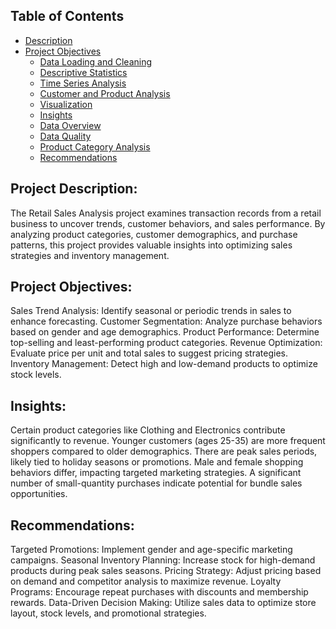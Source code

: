## Table of Contents
- [Description](#description)
- [Project Objectives](#project-objectives)
  - [Data Loading and Cleaning](#data-loading-and-cleaning)
  - [Descriptive Statistics](#descriptive-statistics)
  - [Time Series Analysis](#time-series-analysis)
  - [Customer and Product Analysis](#customer-and-product-analysis)
  - [Visualization](#visualization)
  - [Insights](#insights)
  - [Data Overview](#data-overview)
  - [Data Quality](#data-quality)
  - [Product Category Analysis](#product-category-analysis)
  -   [Recommendations](#recommendations)


## Project Description:

The Retail Sales Analysis project examines transaction records from a retail business to uncover trends, customer behaviors, and sales performance. By analyzing product categories, customer demographics, and purchase patterns, this project provides valuable insights into optimizing sales strategies and inventory management.

## Project Objectives:

Sales Trend Analysis: Identify seasonal or periodic trends in sales to enhance forecasting.
Customer Segmentation: Analyze purchase behaviors based on gender and age demographics.
Product Performance: Determine top-selling and least-performing product categories.
Revenue Optimization: Evaluate price per unit and total sales to suggest pricing strategies.
Inventory Management: Detect high and low-demand products to optimize stock levels.

## Insights:

Certain product categories like Clothing and Electronics contribute significantly to revenue.
Younger customers (ages 25-35) are more frequent shoppers compared to older demographics.
There are peak sales periods, likely tied to holiday seasons or promotions.
Male and female shopping behaviors differ, impacting targeted marketing strategies.
A significant number of small-quantity purchases indicate potential for bundle sales opportunities.

## Recommendations:

Targeted Promotions: Implement gender and age-specific marketing campaigns.
Seasonal Inventory Planning: Increase stock for high-demand products during peak sales seasons.
Pricing Strategy: Adjust pricing based on demand and competitor analysis to maximize revenue.
Loyalty Programs: Encourage repeat purchases with discounts and membership rewards.
Data-Driven Decision Making: Utilize sales data to optimize store layout, stock levels, and promotional strategies.

